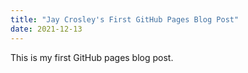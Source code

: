 ```yaml
---
title: "Jay Crosley's First GitHub Pages Blog Post"
date: 2021-12-13
---
```


This is my first GitHub pages blog post.

